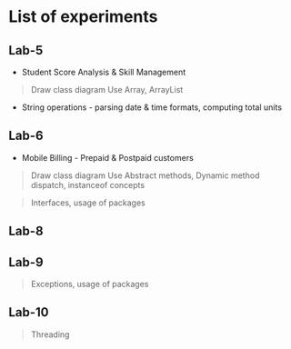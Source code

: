 # List of experiments

## Lab-5
* Student Score Analysis & Skill Management 
> Draw class diagram
> Use Array, ArrayList 
* String operations - parsing date & time formats, computing total units

## Lab-6
* Mobile Billing - Prepaid & Postpaid customers
> Draw class diagram
> Use Abstract methods, Dynamic method dispatch, instanceof concepts

> Interfaces, usage of packages

## Lab-8
> 
## Lab-9
> Exceptions, usage of packages

## Lab-10
> Threading

